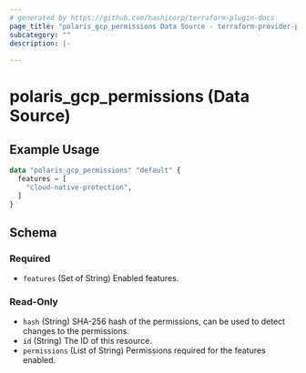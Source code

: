 ```yaml
---
# generated by https://github.com/hashicorp/terraform-plugin-docs
page_title: "polaris_gcp_permissions Data Source - terraform-provider-polaris"
subcategory: ""
description: |-
  
---
```


# polaris_gcp_permissions (Data Source)



## Example Usage

```terraform
data "polaris_gcp_permissions" "default" {
  features = [
    "cloud-native-protection",
  ]
}
```

<!-- schema generated by tfplugindocs -->
## Schema

### Required

- `features` (Set of String) Enabled features.

### Read-Only

- `hash` (String) SHA-256 hash of the permissions, can be used to detect changes to the permissions.
- `id` (String) The ID of this resource.
- `permissions` (List of String) Permissions required for the features enabled.


